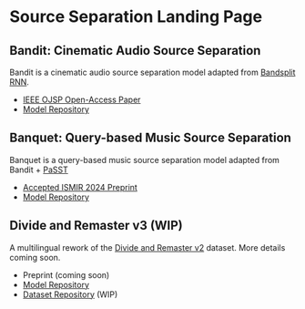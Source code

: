 # Source Separation Landing Page 


## Bandit: Cinematic Audio Source Separation
Bandit is a cinematic audio source separation model adapted from [Bandsplit RNN](https://arxiv.org/abs/2209.15174).

- [IEEE OJSP Open-Access Paper](https://ieeexplore.ieee.org/document/10342812)
- [Model Repository](https://github.com/kwatcharasupat/bandit)


## Banquet: Query-based Music Source Separation
Banquet is a query-based music source separation model adapted from Bandit + [PaSST](https://github.com/kkoutini/PaSST)

- [Accepted ISMIR 2024 Preprint](https://arxiv.org/abs/2406.18747)
- [Model Repository](https://github.com/kwatcharasupat/query-bandit)

## Divide and Remaster v3 (**WIP**)
A multilingual rework of the [Divide and Remaster v2](https://github.com/darius522/dnr-utils) dataset. More details coming soon.

- Preprint (coming soon)
- [Model Repository](https://github.com/kwatcharasupat/bandit-v2)
- [Dataset Repository](https://github.com/kwatcharasupat/divide-and-remaster-v3) (WIP)
